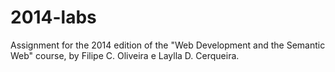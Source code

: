 2014-labs
=========

Assignment for the 2014 edition of the "Web Development and the Semantic Web" course, by Filipe C. Oliveira e Laylla D. Cerqueira.
